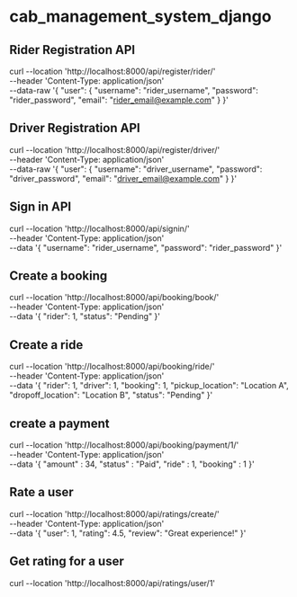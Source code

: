 # cab_management_system_django

## Rider Registration API

curl --location 'http://localhost:8000/api/register/rider/' \
--header 'Content-Type: application/json' \
--data-raw '{
    "user": {
      "username": "rider_username",
      "password": "rider_password",
      "email": "rider_email@example.com"
    }
  }'

## Driver Registration API

curl --location 'http://localhost:8000/api/register/driver/' \
--header 'Content-Type: application/json' \
--data-raw '{
    "user": {
      "username": "driver_username",
      "password": "driver_password",
      "email": "driver_email@example.com"
    }
  }'

## Sign in API

curl --location 'http://localhost:8000/api/signin/' \
--header 'Content-Type: application/json' \
--data '{
    "username": "rider_username",
    "password": "rider_password"
  }'

## Create a booking

curl --location 'http://localhost:8000/api/booking/book/' \
--header 'Content-Type: application/json' \
--data '{
    "rider": 1, 
    "status": "Pending"
}'

## Create a ride

curl --location 'http://localhost:8000/api/booking/ride/' \
--header 'Content-Type: application/json' \
--data '{
    "rider": 1, 
    "driver": 1, 
    "booking": 1, 
    "pickup_location": "Location A",
    "dropoff_location": "Location B",
    "status": "Pending"
}'

## create a payment

curl --location 'http://localhost:8000/api/booking/payment/1/' \
--header 'Content-Type: application/json' \
--data '{
    "amount" : 34,
    "status" : "Paid",
    "ride" : 1,
    "booking" : 1
}'

## Rate a user

curl --location 'http://localhost:8000/api/ratings/create/' \
--header 'Content-Type: application/json' \
--data '{
    "user": 1, 
    "rating": 4.5,
    "review": "Great experience!"
}'

## Get rating for a user
curl --location 'http://localhost:8000/api/ratings/user/1'